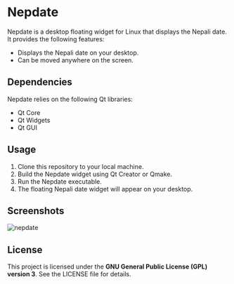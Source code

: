 # Nepdate

Nepdate is a desktop floating widget for Linux that displays the Nepali date. It provides the following features:

- Displays the Nepali date on your desktop.
- Can be moved anywhere on the screen.

## Dependencies

Nepdate relies on the following Qt libraries:

- Qt Core
- Qt Widgets
- Qt GUI

## Usage

1. Clone this repository to your local machine.
2. Build the Nepdate widget using Qt Creator or Qmake.
3. Run the Nepdate executable.
4. The floating Nepali date widget will appear on your desktop.

## Screenshots

![nepdate](https://github.com/khumnath/nepdate/screenshot.png)

## License

This project is licensed under the **GNU General Public License (GPL) version 3**. See the LICENSE file for details.
